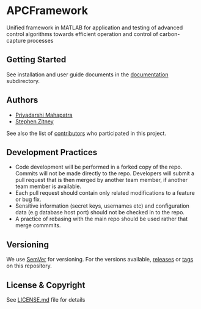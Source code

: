 # APCFramework
Unified framework in MATLAB for application and testing of advanced control algorithms towards efficient operation and control of carbon-capture processes

## Getting Started
See installation and user guide documents in the [documentation](docs) subdirectory.

## Authors
* [Priyadarshi Mahapatra](https://github.com/pmahapatra04)
* [Stephen Zitney](https://github.com/zitney)

See also the list of [contributors](../../contributors) who participated in this project.

## Development Practices
* Code development will be performed in a forked copy of the repo. Commits will not be 
  made directly to the repo. Developers will submit a pull request that is then merged
  by another team member, if another team member is available.
* Each pull request should contain only related modifications to a feature or bug fix.  
* Sensitive information (secret keys, usernames etc) and configuration data 
  (e.g database host port) should not be checked in to the repo.
* A practice of rebasing with the main repo should be used rather that merge commmits.

## Versioning
We use [SemVer](http://semver.org/) for versioning. For the versions available, 
[releases](../../releases) or [tags](../../tags) on this repository.

## License & Copyright

See [LICENSE.md](LICENSE.md) file for details
